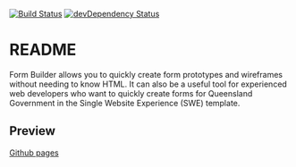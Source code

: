 [![Build Status](https://travis-ci.org/qld-gov-au/form-builder.svg?branch=master)](https://travis-ci.org/qld-gov-au/form-builder)
[![devDependency Status](https://david-dm.org/qld-gov-au/form-builder/dev-status.svg)](https://david-dm.org/qld-gov-au/form-builder#info=devDependencies)

# README

Form Builder allows you to quickly create form prototypes and wireframes without needing to know HTML.
It can also be a useful tool for experienced web developers who want to quickly create forms for Queensland Government
in the Single Website Experience (SWE) template.

## Preview

[Github pages](http://qld-gov-au.github.io/form-builder/form-builder.html)
